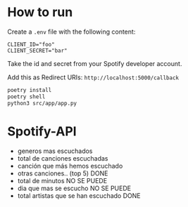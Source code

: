 # How to run

Create a `.env` file with the following content:
```
CLIENT_ID="foo"
CLIENT_SECRET="bar"
```
Take the id and secret from your Spotify developer account.

Add this as Redirect URIs: `http://localhost:5000/callback`

```bash
poetry install
poetry shell
python3 src/app/app.py
``` 

# Spotify-API

- generos mas escuchados
- total de canciones escuchadas 
- canción que más hemos escuchado
- otras canciones.. (top 5) DONE
- total de minutos NO SE PUEDE
- dia que mas se escucho NO SE PUEDE
- total artistas que se han escuchado DONE
